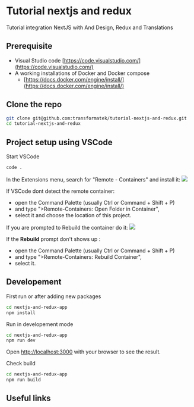 # Tutorial nextjs and redux
Tutorial integration NextJS with And Design, Redux and Translations

## Prerequisite 

* Visual Studio code [https://code.visualstudio.com/](https://code.visualstudio.com/)
* A working installations of Docker and Docker compose
    - [https://docs.docker.com/engine/install/](https://docs.docker.com/engine/install/)

## Clone the repo

```sh
git clone git@github.com:transformatek/tutorial-nextjs-and-redux.git
cd tutorial-nextjs-and-redux
```

## Project setup using VSCode

Start VSCode 
```bash
code .
```

In the Extensions menu, search for "Remote - Containers" and install it:
![](docs/vscode-remote-container.png)


If VSCode dont detect the remote container: 
- open the Command Palette (usually Ctrl or Command + Shift + P) 
- and type ">Remote-Containers: Open Folder in Container", 
- select it and choose the location of this project.

If you are prompted to Rebuild the container do it: 
![](docs/devcontainer-rebuild.png)

If the **Rebuild** prompt don't shows up : 
- open the Command Palette (usually Ctrl or Command + Shift + P) 
- and type ">Remote-Containers: Rebuild Container", 
- select it.

## Developement
First run or after adding new packages 
```bash
cd nextjs-and-redux-app
npm install
```

Run in developement mode 
```bash
cd nextjs-and-redux-app
npm run dev
```

Open [http://localhost:3000](http://localhost:3000) with your browser to see the result.

Check build 
```bash
cd nextjs-and-redux-app
npm run build
```


## Useful links

